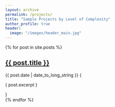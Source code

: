 ```yaml
---
layout: archive
permalink: /projects/
title: "Sample Projects by Level of Complexity"
author_profile: true
header:
  image: "/images/header_main.jpg"
---
```


{% for post in site.posts %}
<article>
  <h2>
    <a href="{{ post.url }}">
      {{ post.title }}
    </a>
  </h2>
  <time datetime="{{ post.date | date: "%Y-%m-%d" }}">{{ post.date | date_to_long_string }}</time>
  {
    <p>
    { post.excerpt }
    </p>
  }
</article>
{% endfor %}
